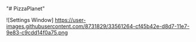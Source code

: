 "# PizzaPlanet" 

![Settings Window]
https://user-images.githubusercontent.com/8731829/33561264-cf45b42e-d8d7-11e7-9e83-c9cdd14f0a75.png
